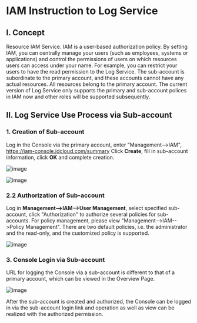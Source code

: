 # IAM Instruction to Log Service

## I. Concept

Resource IAM Service. IAM is a user-based authorization policy. By setting IAM, you can centrally manage your users (such as employees, systems or applications) and control the permissions of users on which resources users can access under your name. For example, you can restrict your users to have the read permission to the Log Service. The sub-account is subordinate to the primary account, and these accounts cannot have any actual resources. All resources belong to the primary account. 
The current version of Log Service only supports the primary and sub-account polices in IAM now and other roles will be supported subsequently.

## II. Log Service Use Process via Sub-account

### 1. Creation of Sub-account

Log in the Console via the primary account, enter "Management—>IAM", https://iam-console.jdcloud.com/summary
Click **Create**, fill in sub-account information, click **OK** and complete creation.

![image](https://raw.githubusercontent.com/jdcloudcom/cn/zhangwenjie-only/image/LogService/LogserviceIAM/LS01.png)

![image](https://raw.githubusercontent.com/jdcloudcom/cn/zhangwenjie-only/image/LogService/LogserviceIAM/LS02.png)

### 2.2 Authorization of Sub-account

Log in **Management-->IAM-->User Management**, select specified sub-account, click "Authorization" to authorize several policies for sub-accounts. For policy management, please view "Management-->IAM-->Policy Management".
There are two default policies, i.e. the administrator and the read-only, and the customized policy is supported.

![image](https://raw.githubusercontent.com/jdcloudcom/cn/zhangwenjie-only/image/LogService/LogserviceIAM/LS03.png)

### 3. Console Login via Sub-account

URL for logging the Console via a sub-account is different to that of a primary account, which can be viewed in the Overview Page.

![image](https://raw.githubusercontent.com/jdcloudcom/cn/zhangwenjie-only/image/LogService/LogserviceIAM/LS04.png)

After the sub-account is created and authorized, the Console can be logged in via the sub-account login link and operation as well as view can be realized with the authorized permission.

